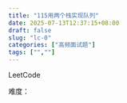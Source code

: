 ```yaml
---
title: "115用两个栈实现队列"
date: 2025-07-13T12:37:15+08:00
draft: false
slug: "lc-0"
categories: ["高频面试题"]
tags: ["",""]
---
```


LeetCode

难度：

<!--more-->

```cpp

```
